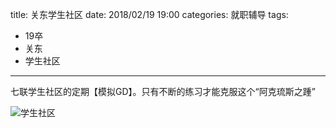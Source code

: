 title: 关东学生社区
date: 2018/02/19 19:00
categories: 就职辅导
tags:
- 19卒
- 关东
- 学生社区

---

七联学生社区的定期【模拟GD】。只有不断的练习才能克服这个“阿克琉斯之踵”

![学生社区](http://wx3.sinaimg.cn/mw690/a9a40e85gy1fo2a0jrvtqj20m80go40r.jpg)